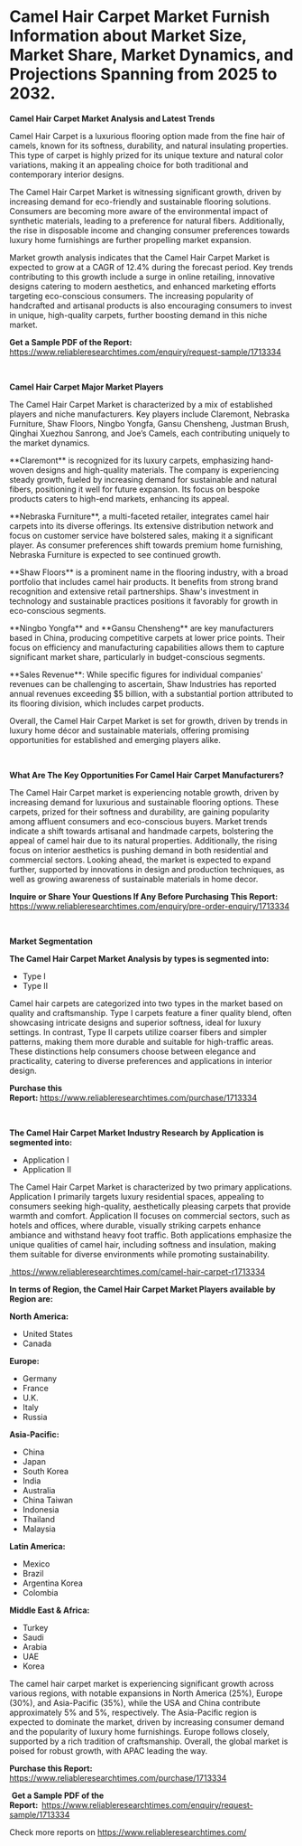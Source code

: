 <p><h1>Camel Hair Carpet Market Furnish Information about Market Size, Market Share, Market Dynamics, and Projections Spanning from 2025 to 2032.</h1></p><p><strong>Camel Hair Carpet Market Analysis and Latest Trends</strong></p>
<p><p>Camel Hair Carpet is a luxurious flooring option made from the fine hair of camels, known for its softness, durability, and natural insulating properties. This type of carpet is highly prized for its unique texture and natural color variations, making it an appealing choice for both traditional and contemporary interior designs.</p><p>The Camel Hair Carpet Market is witnessing significant growth, driven by increasing demand for eco-friendly and sustainable flooring solutions. Consumers are becoming more aware of the environmental impact of synthetic materials, leading to a preference for natural fibers. Additionally, the rise in disposable income and changing consumer preferences towards luxury home furnishings are further propelling market expansion.</p><p>Market growth analysis indicates that the Camel Hair Carpet Market is expected to grow at a CAGR of 12.4% during the forecast period. Key trends contributing to this growth include a surge in online retailing, innovative designs catering to modern aesthetics, and enhanced marketing efforts targeting eco-conscious consumers. The increasing popularity of handcrafted and artisanal products is also encouraging consumers to invest in unique, high-quality carpets, further boosting demand in this niche market.</p></p>
<p><strong>Get a Sample PDF of the Report:&nbsp;</strong> <a href="https://www.reliableresearchtimes.com/enquiry/request-sample/1713334?utm_campaign=2186&utm_medium=2&utm_source=Github&utm_content=ia&utm_term=28032025&utm_id=camel-hair-carpet">https://www.reliableresearchtimes.com/enquiry/request-sample/1713334</a></p>
<p>&nbsp;</p>
<p><strong>Camel Hair Carpet Major Market Players</strong></p>
<p><p>The Camel Hair Carpet Market is characterized by a mix of established players and niche manufacturers. Key players include Claremont, Nebraska Furniture, Shaw Floors, Ningbo Yongfa, Gansu Chensheng, Justman Brush, Qinghai Xuezhou Sanrong, and Joe’s Camels, each contributing uniquely to the market dynamics.</p><p>**Claremont** is recognized for its luxury carpets, emphasizing hand-woven designs and high-quality materials. The company is experiencing steady growth, fueled by increasing demand for sustainable and natural fibers, positioning it well for future expansion. Its focus on bespoke products caters to high-end markets, enhancing its appeal.</p><p>**Nebraska Furniture**, a multi-faceted retailer, integrates camel hair carpets into its diverse offerings. Its extensive distribution network and focus on customer service have bolstered sales, making it a significant player. As consumer preferences shift towards premium home furnishing, Nebraska Furniture is expected to see continued growth.</p><p>**Shaw Floors** is a prominent name in the flooring industry, with a broad portfolio that includes camel hair products. It benefits from strong brand recognition and extensive retail partnerships. Shaw's investment in technology and sustainable practices positions it favorably for growth in eco-conscious segments. </p><p>**Ningbo Yongfa** and **Gansu Chensheng** are key manufacturers based in China, producing competitive carpets at lower price points. Their focus on efficiency and manufacturing capabilities allows them to capture significant market share, particularly in budget-conscious segments.</p><p>**Sales Revenue**: While specific figures for individual companies' revenues can be challenging to ascertain, Shaw Industries has reported annual revenues exceeding $5 billion, with a substantial portion attributed to its flooring division, which includes carpet products.</p><p>Overall, the Camel Hair Carpet Market is set for growth, driven by trends in luxury home décor and sustainable materials, offering promising opportunities for established and emerging players alike.</p></p>
<p>&nbsp;</p>
<p><strong>What Are The Key Opportunities For Camel Hair Carpet Manufacturers?</strong></p>
<p><p>The Camel Hair Carpet market is experiencing notable growth, driven by increasing demand for luxurious and sustainable flooring options. These carpets, prized for their softness and durability, are gaining popularity among affluent consumers and eco-conscious buyers. Market trends indicate a shift towards artisanal and handmade carpets, bolstering the appeal of camel hair due to its natural properties. Additionally, the rising focus on interior aesthetics is pushing demand in both residential and commercial sectors. Looking ahead, the market is expected to expand further, supported by innovations in design and production techniques, as well as growing awareness of sustainable materials in home decor.</p></p>
<p><strong>Inquire or Share Your Questions If Any Before Purchasing This Report:</strong> <a href="https://www.reliableresearchtimes.com/enquiry/pre-order-enquiry/1713334?utm_campaign=2186&utm_medium=2&utm_source=Github&utm_content=ia&utm_term=28032025&utm_id=camel-hair-carpet">https://www.reliableresearchtimes.com/enquiry/pre-order-enquiry/1713334</a></p>
<p>&nbsp;</p>
<p><strong>Market Segmentation</strong></p>
<p><strong>The Camel Hair Carpet Market Analysis by types is segmented into:</strong></p>
<p><ul><li>Type I</li><li>Type II</li></ul></p>
<p><p>Camel hair carpets are categorized into two types in the market based on quality and craftsmanship. Type I carpets feature a finer quality blend, often showcasing intricate designs and superior softness, ideal for luxury settings. In contrast, Type II carpets utilize coarser fibers and simpler patterns, making them more durable and suitable for high-traffic areas. These distinctions help consumers choose between elegance and practicality, catering to diverse preferences and applications in interior design.</p></p>
<p><strong>Purchase this Report:&nbsp;</strong><a href="https://www.reliableresearchtimes.com/purchase/1713334?utm_campaign=2186&utm_medium=2&utm_source=Github&utm_content=ia&utm_term=28032025&utm_id=camel-hair-carpet">https://www.reliableresearchtimes.com/purchase/1713334</a></p>
<p>&nbsp;</p>
<p><strong>The Camel Hair Carpet Market Industry Research by Application is segmented into:</strong></p>
<p><ul><li>Application I</li><li>Application II</li></ul></p>
<p><p>The Camel Hair Carpet Market is characterized by two primary applications. Application I primarily targets luxury residential spaces, appealing to consumers seeking high-quality, aesthetically pleasing carpets that provide warmth and comfort. Application II focuses on commercial sectors, such as hotels and offices, where durable, visually striking carpets enhance ambiance and withstand heavy foot traffic. Both applications emphasize the unique qualities of camel hair, including softness and insulation, making them suitable for diverse environments while promoting sustainability.</p></p>
<p><a href="https://www.reliableresearchtimes.com/camel-hair-carpet-r1713334?utm_campaign=2186&utm_medium=2&utm_source=Github&utm_content=ia&utm_term=28032025&utm_id=camel-hair-carpet">&nbsp;https://www.reliableresearchtimes.com/camel-hair-carpet-r1713334</a></p>
<p><strong>In terms of Region, the Camel Hair Carpet Market Players available by Region are:</strong></p>
<p>
    <p> <strong> North America: </strong>
        <ul>
            <li>United States</li>
            <li>Canada</li>
        </ul>
        </p> 
    <p> <strong> Europe: </strong>
        <ul>
            <li>Germany</li>
            <li>France</li>
            <li>U.K.</li>
            <li>Italy</li>
            <li>Russia</li>
        </ul>
        </p> 
    <p> <strong> Asia-Pacific: </strong>
        <ul>
            <li>China</li>
            <li>Japan</li>
            <li>South Korea</li>
            <li>India</li>
            <li>Australia</li>
            <li>China Taiwan</li>
            <li>Indonesia</li>
            <li>Thailand</li>
            <li>Malaysia</li>
        </ul>
        </p> 
    <p> <strong> Latin America: </strong>
        <ul>
            <li>Mexico</li>
            <li>Brazil</li>
            <li>Argentina Korea</li>
            <li>Colombia</li>
        </ul>
        </p> 
    <p> <strong> Middle East & Africa: </strong>
        <ul>
            <li>Turkey</li>
            <li>Saudi</li>
            <li>Arabia</li>
            <li>UAE</li>
            <li>Korea</li>
        </ul>
    </p>
    </p>
<p><p>The camel hair carpet market is experiencing significant growth across various regions, with notable expansions in North America (25%), Europe (30%), and Asia-Pacific (35%), while the USA and China contribute approximately 5% and 5%, respectively. The Asia-Pacific region is expected to dominate the market, driven by increasing consumer demand and the popularity of luxury home furnishings. Europe follows closely, supported by a rich tradition of craftsmanship. Overall, the global market is poised for robust growth, with APAC leading the way.</p></p>
<p><strong>Purchase this Report: </strong><a href="https://www.reliableresearchtimes.com/purchase/1713334?utm_campaign=2186&utm_medium=2&utm_source=Github&utm_content=ia&utm_term=28032025&utm_id=camel-hair-carpet">https://www.reliableresearchtimes.com/purchase/1713334</a></p>
<p>&nbsp;<strong>Get a Sample PDF of the Report:&nbsp;&nbsp;</strong><a href="https://www.reliableresearchtimes.com/enquiry/request-sample/1713334?utm_campaign=2186&utm_medium=2&utm_source=Github&utm_content=ia&utm_term=28032025&utm_id=camel-hair-carpet">https://www.reliableresearchtimes.com/enquiry/request-sample/1713334</a></p>
<p><strong></strong></p>
<p>Check more reports on <a href="https://www.reliableresearchtimes.com/?utm_campaign=2186&utm_medium=2&utm_source=Github&utm_content=ia&utm_term=28032025&utm_id=camel-hair-carpet">https://www.reliableresearchtimes.com/</a></p>